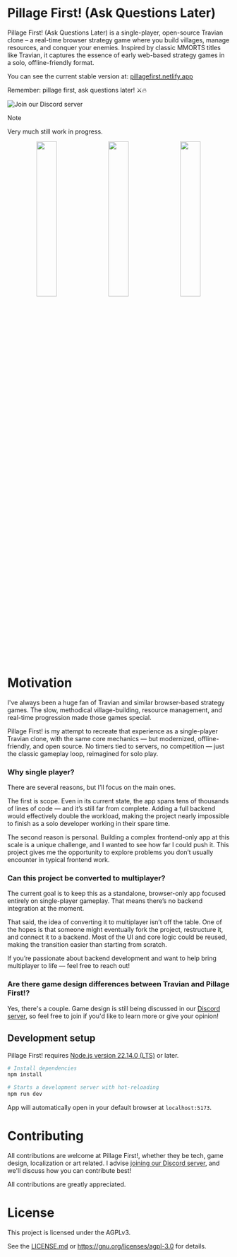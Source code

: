 # Pillage First! (Ask Questions Later)

Pillage First! (Ask Questions Later) is a single-player, open-source Travian clone – a real-time browser strategy game where you build
villages, manage resources, and conquer your enemies. Inspired by classic MMORTS titles like Travian, it captures the essence of early
web-based strategy games in a solo, offline-friendly format.

You can see the current stable version at: [pillagefirst.netlify.app](https://pillagefirst.netlify.app)

Remember: pillage first, ask questions later! ⚔️🔥

![Join our Discord server](https://img.shields.io/discord/1282804642807283842?style=flat&logo=discord&logoColor=white&label=Discord&labelColor=%235865F2)

> [!NOTE]
> Very much still work in progress.

<p align="center">
  <img src="/.github/assets/mobile-map-view.jpeg" width="30%">
  &nbsp;
  <img src="/.github/assets/mobile-building-view.jpeg" width="30%">
  &nbsp;
  <img src="/.github/assets/mobile-building-list-view.jpeg" width="30%">
</p>

# Motivation

I've always been a huge fan of Travian and similar browser-based strategy games. The slow, methodical village-building, resource management,
and real-time progression made those games special.

Pillage First! is my attempt to recreate that experience as a single-player Travian clone, with the same core mechanics — but modernized,
offline-friendly, and open source. No timers tied to servers, no competition — just the classic gameplay loop, reimagined for solo play.

### Why single player?

There are several reasons, but I’ll focus on the main ones.

The first is scope. Even in its current state, the app spans tens of thousands of lines of code — and it’s still far from complete. Adding a
full backend would effectively double the workload, making the project nearly impossible to finish as a solo developer working in their
spare time.

The second reason is personal. Building a complex frontend-only app at this scale is a unique challenge, and I wanted to see how far I could
push it. This project gives me the opportunity to explore problems you don’t usually encounter in typical frontend work.

### Can this project be converted to multiplayer?

The current goal is to keep this as a standalone, browser-only app focused entirely on single-player gameplay. That means there’s no backend
integration at the moment.

That said, the idea of converting it to multiplayer isn’t off the table. One of the hopes is that someone might eventually fork the project,
restructure it, and connect it to a backend. Most of the UI and core logic could be reused, making the transition easier than starting from
scratch.

If you’re passionate about backend development and want to help bring multiplayer to life — feel free to reach out!

### Are there game design differences between Travian and Pillage First!?

Yes, there's a couple. Game design is still being discussed in our [Discord server](https://discord.gg/Ep7NKVXUZA), so feel free to join if
you'd like to learn more or give your opinion!

## Development setup

Pillage First! requires [Node.js version 22.14.0 (LTS)](https://nodejs.org/en/download) or later.

```bash
# Install dependencies
npm install

# Starts a development server with hot-reloading
npm run dev
```

App will automatically open in your default browser at `localhost:5173`.

# Contributing

All contributions are welcome at Pillage First!, whether they be tech, game design, localization or art related.
I advise [joining our Discord server](https://discord.gg/Ep7NKVXUZA), and we'll discuss how you can contribute best!

All contributions are greatly appreciated.

# License

This project is licensed under the AGPLv3.

See the [LICENSE.md](/LICENSE.md) or https://gnu.org/licenses/agpl-3.0 for details.
